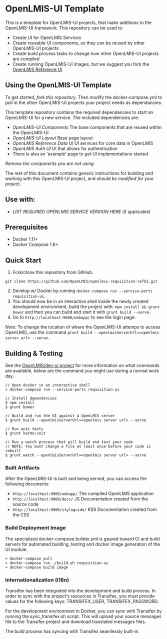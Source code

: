 # OpenLMIS-UI Template
This is a template for OpenLMIS-UI projects, that make additions to the
OpenLMIS-UI framework. This repository can be used to:
* Create UI for OpenLMIS Services
* Create reusable UI components, so they can be reused by other OpenLMIS-UI projects
* Create build process tasks to change how other OpenLMIS-UI projects are compiled
* Create running OpenLMIS-UI images, but we suggest you fork the [OpenLMIS Reference UI](https://github.com/OpenLMIS/openlmis-reference-ui)

## Using the OpenLMIS-UI Template
To get started, *fork this repository.* Then modify the docker-compose.yml to
pull in the other OpenLMIS-UI projects your project needs as dependancies.

This template repository contains the required dependencies to start an
OpenLMIS-UI for a new service. The included dependencies are:
* *OpenLMIS-UI Components* The base components that are reused within the OpenLMIS-UI
* *OpenLMIS-UI Layout* Base page layout
* *OpenLMIS Reference Data UI* UI services for core data in OpenLMIS 
* *OpenLMIS Auth UI* UI that allows for authentication
* There is also an 'example' page to get UI implementations started

*Remove the components you are not using.*

The rest of this document contains generic instructions for building and
working with this OpenLMIS-UI project, and *should be modified for your project.*

## Use with:
* *LIST REQUIRED OPENLMIS SERVICE VERSION HERE* (if applicable) 

## Prerequisites
* Docker 1.11+
* Docker Compose 1.6+

## Quick Start
1. Fork/clone this repository from GitHub.

 ```shell
 git clone https://github.com/OpenLMIS/openlmis-requisition-refUI.git
 ```
2. Develop w/ Docker by running `docker-compose run --service-ports requisition-ui`.
3. You should now be in an interactive shell inside the newly created development environment, build the project with: `npm install && grunt bower` and then you can build and start it with `grunt build --serve`.
4. Go to `http://localhost:9000/webapp/` to see the login page.

*Note:* To change the location of where the OpenLMIS-UI attemps to access OpenLMIS, use the command `grunt build --openlmisServerUrl=<openlmis server url> --serve`.

## Building & Testing
See the [OpenLMIS/dev-ui project](https://github.com/OpenLMIS/dev-ui) for more information on what commands are available, below are the command you might use during a normal work day.

```shell
// Open docker in an interactive shell
> docker-compose run --service-ports requisition-ui

// Install dependencies 
$ npm install
$ grunt bower

// Build and run the UI against a OpenLMIS server
$ grunt build --openlmisServerUrl=<openlmis server url> --serve

// Run unit tests
$ grunt karma:unit

// Run a watch process that will build and test your code
// NOTE: You must change a file at least once before your code is rebuilt
$ grunt watch --openlmisServerUrl=<openlmis server url> --serve

```

### Built Artifacts
After the OpenLMIS-UI is built and being served, you can access the following documents:
- `http://localhost:9000/webapp/` The compiled OpenLMIS application
- `http://localhost:9000/docs/` JS Documentation created from the source code
- `http://localhost:9000/styleguide/` KSS Documentation created from the CSS


### Build Deployment Image
The specialized docker-compose.builder.yml is geared toward CI and build
servers for automated building, testing and docker image generation of
the UI module.

```shell
> docker-compose pull
> docker-compose run ./build.sh requisition-ui
> docker-compose build image
```

### Internationalization (i18n)
Transifex has been integrated into the development and build process. In order to sync with the project's resources in Transifex, you must provide values for the following keys: TRANSIFEX_USER, TRANSIFEX_PASSWORD.

For the development environment in Docker, you can sync with Transifex by running the sync_transifex.sh script. This will upload your source messages file to the Transifex project and download translated messages files.

The build process has syncing with Transifex seamlessly built-in.
